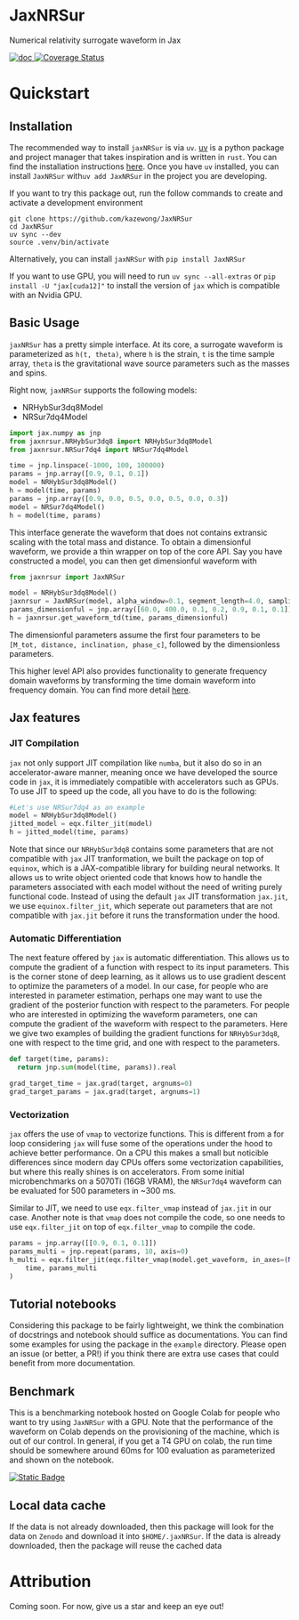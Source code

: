 # JaxNRSur
Numerical relativity surrogate waveform in Jax

<!-- <a href="https://jaxnrsur.readthedocs.io/en/latest/">
<img src="https://badgen.net/badge/Read/the doc/blue" alt="doc"/>
</a> -->
<a href="https://github.com/kazewong/JaxNRSur/blob/main/LICENSE">
<img src="https://badgen.net/badge/License/MIT/blue" alt="doc"/>
</a>

<a href='https://coveralls.io/github/kazewong/JaxNRSur?branch=main'>
  <img src='https://coveralls.io/repos/github/kazewong/JaxNRSur/badge.svg?branch=main' alt='Coverage Status' />
</a>

# Quickstart

## Installation

The recommended way to install `jaxNRSur` is via `uv`. [uv](https://docs.astral.sh/uv/) is a python package and project manager that takes inspiration and is written in `rust`. You can find the installation instructions [here](https://docs.astral.sh/uv/getting-started/installation/).
Once you have `uv` installed, you can install `JaxNRSur` with`uv add JaxNRSur` in the project you are developing.


If you want to try this package out, run the follow commands to create and activate a development environment
```
git clone https://github.com/kazewong/JaxNRSur
cd JaxNRSur
uv sync --dev
source .venv/bin/activate
```

Alternatively, you can install `jaxNRSur` with `pip install JaxNRSur`

If you want to use GPU, you will need to run `uv sync --all-extras` or `pip install -U "jax[cuda12]"` to install the version of `jax` which is compatible with an Nvidia GPU.

## Basic Usage
`jaxNRSur` has a pretty simple interface. At its core, a surrogate waveform is parameterized as `h(t, theta)`, where `h` is the strain, `t` is the time sample array, `theta` is the gravitational wave source parameters such as the masses and spins.

Right now, `jaxNRSur` supports the following models:
- NRHybSur3dq8Model
- NRSur7dq4Model

```python
import jax.numpy as jnp
from jaxnrsur.NRHybSur3dq8 import NRHybSur3dq8Model
from jaxnrsur.NRSur7dq4 import NRSur7dq4Model

time = jnp.linspace(-1000, 100, 100000)
params = jnp.array([0.9, 0.1, 0.1])
model = NRHybSur3dq8Model()
h = model(time, params)
params = jnp.array([0.9, 0.0, 0.5, 0.0, 0.5, 0.0, 0.3])
model = NRSur7dq4Model()
h = model(time, params)
```

This interface generate the waveform that does not contains extransic scaling with the total mass and distance. To obtain a dimensionful waveform, we provide a thin wrapper on top of the core API. Say you have constructed a model, you can then get dimensionful waveform with 

```python
from jaxnrsur import JaxNRSur

model = NRHybSur3dq8Model()
jaxnrsur = JaxNRSur(model, alpha_window=0.1, segment_length=4.0, sampling_rate=4096)
params_dimensionful = jnp.array([60.0, 400.0, 0.1, 0.2, 0.9, 0.1, 0.1])
h = jaxnrsur.get_waveform_td(time, params_dimensionful)
```
The dimensionful parameters assume the first four parameters to be `[M_tot, distance, inclination, phase_c]`, followed by the dimensionless parameters.

This higher level API also provides functionality to generate frequency domain waveforms by transforming the time domain waveform into frequency domain. You can find more detail [here](https://github.com/kazewong/JaxNRSur/blob/4d11d10df27fe242ef0859335bad7b854387f502/src/jaxnrsur/__init__.py#L130).

## Jax features

### JIT Compilation

`jax` not only support JIT compilation like `numba`, but it also do so in an accelerator-aware manner, meaning once we have developed the source code in `jax`, it is immediately compatible with accelerators such as GPUs.
To use JIT to speed up the code, all you have to do is the following:

```python
#Let's use NRSur7dq4 as an example
model = NRHybSur3dq8Model()
jitted_model = eqx.filter_jit(model)
h = jitted_model(time, params)
```

Note that since our `NRHybSur3dq8` contains some parameters that are not compatible with `jax` JIT tranformation, we built the package on top of `equinox`, which is a JAX-compatible library for building neural networks. It allows us to write object oriented code that knows how to handle the parameters associated with each model without the need of writing purely functional code. Instead of using the default `jax` JIT transformation `jax.jit`, we use `equinox.filter_jit`, which seperate out parameters that are not compatible with `jax.jit` before it runs the transformation under the hood.

### Automatic Differentiation

The next feature offered by `jax` is automatic differentiation. This allows us to compute the gradient of a function with respect to its input parameters. This is the corner stone of deep learning, as it allows us to use gradient descent to optimize the parameters of a model. In our case, for people who are interested in parameter estimation, perhaps one may want to use the gradient of the posterior function with respect to the parameters. For people who are interested in optimizing the waveform parameters, one can compute the gradient of the waveform with respect to the parameters. Here we give two examples of building the gradient functions for `NRHybSur3dq8`, one with respect to the time grid, and one with respect to the parameters.

```python
def target(time, params):
  return jnp.sum(model(time, params)).real

grad_target_time = jax.grad(target, argnums=0)
grad_target_params = jax.grad(target, argnums=1)
```

### Vectorization

`jax` offers the use of `vmap` to vectorize functions. This is different from a for loop considering `jax` will fuse some of the operations under the hood to achieve better performance. On a CPU this makes a small but noticible differences since modern day CPUs offers some vectorization capabilities, but where this really shines is on accelerators. From some initial microbenchmarks on a 5070Ti (16GB VRAM), the `NRSur7dq4` waveform can be evaluated for 500 parameters in ~300 ms.

Similar to JIT, we need to use `eqx.filter_vmap` instead of `jax.jit` in our case. Another note is that `vmap` does not compile the code, so one needs to use `eqx.filter_jit` on top of `eqx.filter_vmap` to compile the code.

```python
params = jnp.array([[0.9, 0.1, 0.1]])
params_multi = jnp.repeat(params, 10, axis=0)
h_multi = eqx.filter_jit(eqx.filter_vmap(model.get_waveform, in_axes=(None, 0)))(
    time, params_multi
)
```

## Tutorial notebooks

Considering this package to be fairly lightweight, we think the combination of docstrings and notebook should suffice as documentations. You can find some examples for using the package in the `example` directory. Please open an issue (or better, a PR!) if you think there are extra use cases that could benefit from more documentation.

## Benchmark

<!-- Add a notebook on google colab to show the benchmark. -->

This is a benchmarking notebook hosted on Google Colab for people who want to try using `JaxNRSur` with a GPU. Note that the performance of the waveform on Colab depends on the provisioning of the machine, which is out of our control. In general, if you get a T4 GPU on colab, the run time should be somewhere around 60ms for 100 evaluation as parameterized and shown on the notebook.

<a href="https://colab.research.google.com/drive/1A12tzSPdFBL_jzWYLfll4yB1H2iWRtoi?usp=sharing">
<img alt="Static Badge" src="https://img.shields.io/badge/Colab-benchmark-orange?style=for-the-badge&logo=googlecolab">
</a>

## Local data cache

If the data is not already downloaded, then this package will look for the data on `Zenodo` and download it into `$HOME/.jaxNRSur`.
If the data is already downloaded, then the package will reuse the cached data

<!-- # Benchmark

Add benchmarking results here. -->

# Attribution

Coming soon. For now, give us a star and keep an eye out!
